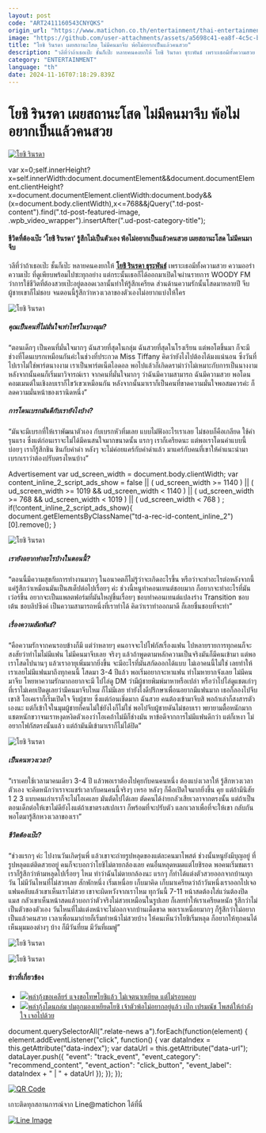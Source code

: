 ```yaml
---
layout: post
code: "ART2411160543CNYQKS"
origin_url: "https://www.matichon.co.th/entertainment/thai-entertainment/news_4901731"
image: "https://github.com/user-attachments/assets/a5698c41-ea8f-4c5c-bc1b-85f068f18fc0"
title: "โยชิ รินรดา เผยสถานะโสด ไม่มีคนมาจีบ พ้อไม่อยากเป็นแล้วคนสวย"
description: "วลีที่ว่าถ้าเธอเป๊ะ ชั้นก็เป๊ะ หลายคนคงยกให้ โยชิ รินรดา ธุระพันธ์ เพราะเธอมีทั้งความสวย ความออร่า ความเป๊ะ ที่ดูเพียบพร้อมไปซะทุกอย่าง"
category: "ENTERTAINMENT"
language: "th"
date: 2024-11-16T07:18:29.839Z
---
```


# โยชิ รินรดา เผยสถานะโสด ไม่มีคนมาจีบ พ้อไม่อยากเป็นแล้วคนสวย

[![โยชิ รินรดา](https://www.matichon.co.th/wp-content/uploads/2024/11/yoshi1.jpg "yoshi1")](https://www.matichon.co.th/wp-content/uploads/2024/11/yoshi1.jpg)

var x=0;self.innerHeight?x=self.innerWidth:document.documentElement&&document.documentElement.clientHeight?x=document.documentElement.clientWidth:document.body&&(x=document.body.clientWidth),x<=768&&jQuery(".td-post-content").find(".td-post-featured-image, .wpb\_video\_wrapper").insertAfter(".ud-post-category-title");

#### **ชีวิตที่ต้องเป๊ะ ‘โยชิ รินรดา’ รู้สึกไม่เป็นตัวเอง พ้อไม่อยากเป็นแล้วคนสวย เผยสถานะโสด ไม่มีคนมาจีบ**

วลีที่ว่าถ้าเธอเป๊ะ ชั้นก็เป๊ะ หลายคนคงยกให้ [**โยชิ รินรดา ธุระพันธ์**](https://www.instagram.com/yoshirinrada/) เพราะเธอมีทั้งความสวย ความออร่า ความเป๊ะ ที่ดูเพียบพร้อมไปซะทุกอย่าง แต่กระนั้นเธอก็ได้ออกมาเปิดใจผ่านรายการ WOODY FM ว่าการใช้ชีวิตที่ต้องสวยเป๊ะอยู่ตลอดเวลานั้นทำให้รู้สึกเครียด ส่วนด้านความรักนั้นโสดมาหลายปี จีบผู้ชายเขาก็ไม่ชอบ จนตอนนี้รู้สึกว่าหวงเวลาของตัวเองไม่อยากแบ่งให้ใคร

![โยชิ รินรดา](https://www.matichon.co.th/wp-content/uploads/2024/11/145197_0.jpg)

##### **คุณเป็นคนที่ไม่มั่นใจเท่าไหร่ในบางมุม?**

“ตอนเด็กๆ เป็นคนที่มั่นใจมากๆ ฉันสวยที่สุดในกลุ่ม ฉันสวยที่สุดในโรงเรียน แต่พอโตขึ้นมา ก็จะมีช่วงที่โดนเบรกเหมือนกันค่ะในช่วงที่ประกวด Miss Tiffany คิดว่ายังไงไปต้องได้มงแน่นอน ซึ่งวันที่ไปเราไม่ใช่พาร์ตนางงาม เราเป็นพาร์ตเน็ตไอดอล พอไปแล้วก็เกิดดราม่าว่าไม่เหมาะกับการเป็นนางงาม หลังจากนั้นคนก็เริ่มมาวิจารณ์เรา จากคนที่มั่นใจมากๆ ว่าฉันมีความสามารถ ฉันมีความสวย พอโดนคอมเมนต์ในเชิงลบเราก็ไขว้เขวเหมือนกัน หลังจากนั้นมาเราก็เป็นคนที่ขาดความมั่นใจพอสมควรค่ะ ก็ลดความมั่นหน้าของเรานิดหนึ่ง”

##### **การโดนเบรกมันดีกับเรายังไงบ้าง?**

“มันจะมีเบรกที่ให้เราพัฒนาตัวเอง กับเบรกหัวทิ่มเลย แบบไม่ฟังอะไรเราเลย ไม่ชอบก็คือเกลียด ใช้คำรุนแรง ซึ่งแต่ก่อนเราจะไม่ได้มีคนสนใจมากขนาดนั้น แรกๆ เราก็เครียดนะ แต่พอเราโดนคำแบบนี้บ่อยๆ เราก็รู้สึกชิน ชินกับคำด่า หลังๆ จะไม่ค่อยแคร์กับคำด่าแล้ว มาแคร์กับคนที่เขาให้คำแนะนำมาเบรกเราว่าต้องปรับตรงไหนบ้าง”

Advertisement var ud\_screen\_width = document.body.clientWidth; var content\_inline\_2\_script\_ads\_show = false || ( ud\_screen\_width >= 1140 ) || ( ud\_screen\_width >= 1019 && ud\_screen\_width < 1140 ) || ( ud\_screen\_width >= 768 && ud\_screen\_width < 1019 ) || ( ud\_screen\_width < 768 ) ; if(!content\_inline\_2\_script\_ads\_show){ document.getElementsByClassName("td-a-rec-id-content\_inline\_2")\[0\].remove(); }

![โยชิ รินรดา](https://www.matichon.co.th/wp-content/uploads/2024/11/145200_0.jpg)

##### **เรายังอยากทำอะไรบ้างในตอนนี้?**

“ตอนนี้มีความสุขกับการทำงานมากๆ ในอนาคตก็ไม่รู้ว่าจะเกิดอะไรขึ้น หรือว่าจะทำอะไรต่อหลังจากนี้ แค่รู้สึกว่าเหมือนมันเป็นสเต็ปต่อไปเรื่อยๆ ค่ะ ช่วงนี้หนูทำคอนเทนต์ชอบมาก ก็อยากจะทำอะไรที่มันเว่อร์ขึ้น อยากจะเป็นแพลตฟอร์มที่มันใหญ่ขึ้นเรื่อยๆ ชอบทำคอนเทนต์แปลงร่าง Transition ชอบเต้น ชอบลิปซิงค์ เป็นความสามารถหนึ่งที่เราทำได้ คิดว่าเราทำออกมาดี ก็เลยชื่นชอบที่จะทำ”

##### **เรื่องความสัมพันธ์?**

“คือความรักจากคนรอบข้างก็มี แต่ว่าหลายๆ คนอาจจะไปโฟกัสเรื่องแฟน ไปหลายรายการทุกคนก็จะสงสัยว่าทำไมไม่มีแฟน ไม่มีคนมาจีบเลย จริงๆ แล้วถ้าพูดตามหลักความเป็นจริงมันก็มีคนเข้ามา แต่พอเราโสดไปนานๆ แล้วเราอายุเพิ่มมากยิ่งขึ้น จะมีอะไรที่มันสกัดออกได้แบบ ไม่เอาคนนี้ไม่ใช่ เลยทำให้เราเลยไม่มีแฟนมาถึงทุกคนนี้ โสดมา 3-4 ปีแล้ว พอเริ่มอยากจะหาแฟน ทำไมหายากจังเลย ไม่มีคนมาจีบ โหยหาความรักมากอยากจะมี ไปไล่ดู DM ว่ามีผู้ชายพิมพ์มาหาหรือเปล่า หรือว่าไปไล่ดูแชตเก่าๆ ที่เราไม่เคยเปิดดูเลยว่ามีคนมาจีบไหม ก็ไม่มีเลย ทำยังไงดีปรึกษาเพื่อนอยากมีแฟนมาก เธอก็ลองไปจีบเขาสิ โอเคเราก็เริ่มเปิดใจ จีบผู้ชาย ซึ่งแต่ก่อนเชิ่ดมาก ฉันสวย คนต้องเข้ามาจีบสิ พอถ้าเล่าก็สงสารตัวเองนะ แต่ก็เข้าใจในมุมผู้ชายก็คนไม่ใช่ยังไงก็ไม่ใช่ พอไปจีบผู้ชายดันไม่ชอบเรา พยายามตื้อหนักมากแชตหนักขวาจนเราหงุดหงิดตัวเองว่าโอเคถ้าไม่มีก็ช่างมัน หาข้อดีจากการไม่มีแฟนดีกว่า แต่ก็เหงา ไม่อยากโฟกัสตรงนั้นแล้ว แต่ถ้ามันมีเข้ามาเราก็ไม่ได้ปิด”

![โยชิ รินรดา](https://www.matichon.co.th/wp-content/uploads/2024/11/145198_0.jpg)

##### **เป็นคนหวงเวลา?**

“เราเคยใช้เวลามาคนเดียว 3-4 ปี แล้วพอเราต้องไปคุยกับคนคนหนึ่ง ต้องแบ่งเวลาให้ รู้สึกหวงเวลาตัวเอง จะคิดหนักว่าเราจะแชร์เวลากับคนคนนี้จริงๆ เหรอ หลังๆ ก็คือเปิดใจมากยิ่งขึ้น คุย แต่ถ้ามีนิสัย 1 2 3 แบบคนเก่าเราก็จะไม่โอเคเลย มันตัดไปได้เลย ตัดคนได้ง่ายกลัวเสียเวลาจากตรงนั้น แต่ถ้าเป็นตอนเด็กต่อให้เขาไม่ดียังไงแต่ถ้าเขาตรงสเปกเรา ก็พร้อมที่จะปรับตัว แลกเวลาเพื่อที่จะให้เขา กลับกันพอโตมารู้สึกหวงเวลาของเรา”

##### **ชีวิตต้องเป๊ะ?**

“ช่วงแรกๆ ค่ะ ไปงานวันเกิดรุ่นพี่ แล้วเขาจะถ่ายรูปหลุดของแต่ละคนมาโพสต์ ช่วงนั้นหนูยังมีบุญอยู่ ที่รูปหลุดแต่ติดสวยอยู่ คนก็จะบอกว่าโยชิไม่ตายกล้องเลย คนอื่นหลุดหมดแต่โยชิรอด พอคนเริ่มชมเรา เราก็รู้สึกว่าห้ามหลุดไปเรื่อยๆ ไหม ทำว่าฉันไม่ตายกล้องนะ แรกๆ ก็ทำได้แต่งตัวสวยออกจากบ้านทุกวัน ไม่มีวันไหนที่ไม่สวยเลย สักพักหนึ่ง เริ่มเหนื่อย เก็บมาคิด เก็บมาเครียดว่าถ้าวันหนึ่งเราออกไปเจอแฟนคลับแล้วเขาเห็นเราไม่สวย เขาจะผิดหวังจากเราไหม ทุกวันนี้ 7-11 หน้าสดต้องใส่แว่นต้องปิดแมส กลัวเขาเห็นหน้าสดแล้วบอกว่าตัวจริงไม่สวยเหมือนในรูปเลย ก็เลยทำให้เราเครียดหนัก รู้สึกว่าไม่เป็นตัวของตัวเอง วันไหนที่ไม่แต่งหน้าจะไม่ออกจากบ้านเด็ดขาด พอเราเหนื่อยมากๆ ก็รู้สึกว่าไม่อยากเป็นแล้วคนสวย เวลาเพื่อนมาถ่ายก็เริ่มทำหน้าไม่สวยบ้าง ให้คนเห็นว่าโยชิเริ่มหลุด ก็อยากให้ทุกคนได้เห็นมุมมองต่างๆ บ้าง ก็มีวันที่ยม มีวันที่ผมฟู”

![โยชิ รินรดา](https://www.matichon.co.th/wp-content/uploads/2024/11/145199_0.jpg)

![โยชิ รินรดา](https://www.matichon.co.th/wp-content/uploads/2024/11/145201_0.jpg)

#### ข่าวที่เกี่ยวข้อง

*   [![](https://www.matichon.co.th/wp-content/uploads/2019/10/หดก.png)พล่ากุ้งขอเคลียร์ แจงขอโทษโยชิแล้ว ไม่เจตนาเหยียด แต่ไม่รอบคอบ](https://www.matichon.co.th/entertainment/news_1703514)
*   [![](https://www.matichon.co.th/wp-content/uploads/2019/10/พล่า.jpg)พล่ากุ้งโดนถล่ม ปมถูกมองเหยียดโยชิ เจ้าตัวพ้อไม่อยากอยู่แล้ว เป๊ก เปรมณัช โพสต์ให้กำลังใจ เจอไปด้วย](https://www.matichon.co.th/entertainment/news_1702607)

document.querySelectorAll(".relate-news a").forEach(function(element) { element.addEventListener("click", function() { var dataIndex = this.getAttribute("data-index"); var dataUrl = this.getAttribute("data-url"); dataLayer.push({ "event": "track\_event", "event\_category": "recommend\_content", "event\_action": "click\_button", "event\_label": dataIndex + " | " + dataUrl }); }); });

[![QR Code](https://www.matichon.co.th/wp-content/uploads/2023/07/wob1371z.jpg)](https://lin.ee/ht0nDxX)

เกาะติดทุกสถานการณ์จาก Line@matichon ได้ที่นี่

[![Line Image](https://www.matichon.co.th/wp-content/uploads/2023/07/th.png)](https://lin.ee/ht0nDxX)